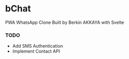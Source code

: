 # bChat

PWA WhatsApp Clone Built by Berkin AKKAYA with Svelte

### TODO

  -  Add SMS Authentication
  -  Implement Contact API

